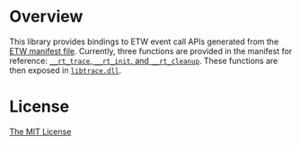 # Overview

This library provides bindings to ETW event call APIs generated from the [ETW manifest file](./manifest/rtrace.man). Currently, three functions are provided in the manifest for reference: [`__rt_trace`, `__rt_init`, and `__rt_cleanup`](./rusttrace/libtrace/libtrace/exports.def). These functions are then exposed in [`libtrace.dll`](./rusttrace/libtrace/libtrace/libtrace.cpp).

# License

[The MIT License](./LICENSE.md)
